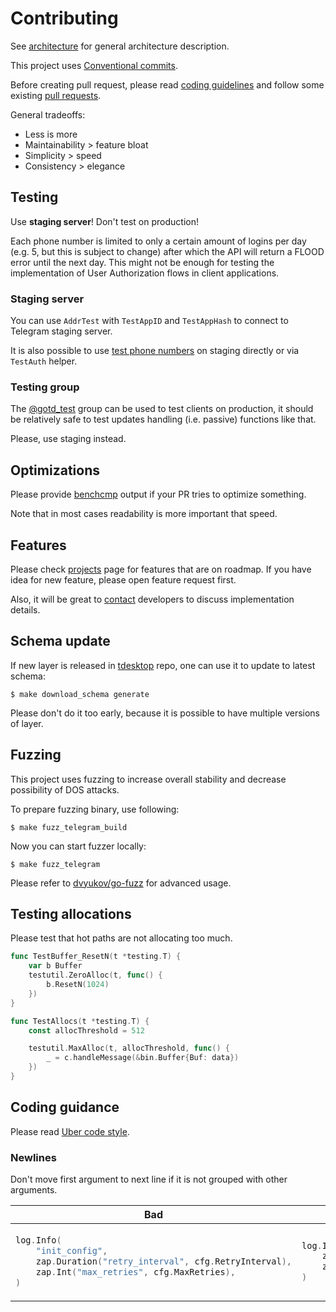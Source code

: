 # Contributing

See [architecture](ARCHITECTURE.md) for general architecture description.

This project uses [Conventional commits](https://www.conventionalcommits.org/en/v1.0.0/).

Before creating pull request, please read [coding guidelines](https://github.com/uber-go/guide/blob/master/style.md) and
follow some existing [pull requests](https://github.com/gotd/td/pulls).

General tradeoffs:
* Less is more
* Maintainability > feature bloat
* Simplicity > speed
* Consistency > elegance

## Testing

Use **staging server**! Don't test on production!

Each phone number is limited to only a certain amount of logins per day (e.g. 5, but this is subject to change)
after which the API will return a FLOOD error until the next day.
This might not be enough for testing the implementation of User Authorization
flows in client applications.

### Staging server

You can use `AddrTest` with `TestAppID` and `TestAppHash` to connect to Telegram
staging server.

It is also possible to use [test phone numbers](https://core.telegram.org/api/auth#test-phone-numbers) on staging directly or
via `TestAuth` helper.

### Testing group

The [@gotd_test](https://t.me/gotd_test) group can be used to test clients
on production, it should be relatively safe to test updates handling (i.e. passive)
functions like that.

Please, use staging instead.

## Optimizations

Please provide [benchcmp](https://godoc.org/golang.org/x/tools/cmd/benchcmp) output if your PR
tries to optimize something.

Note that in most cases readability is more important that speed.


## Features

Please check [projects](https://github.com/gotd/td/projects) page for features that
are on roadmap. If you have idea for new feature, please open feature request first.

Also, it will be great to [contact](.github/SUPPORT.md) developers to discuss implementation
details.

## Schema update

If new layer is released in [tdesktop](https://github.com/telegramdesktop/tdesktop) repo, one can
use it to update to latest schema:

```console
$ make download_schema generate
```

Please don't do it too early, because it is possible to have multiple versions of
layer.

## Fuzzing

This project uses fuzzing to increase overall stability and decrease
possibility of DOS attacks.

To prepare fuzzing binary, use following:
```console
$ make fuzz_telegram_build
```
Now you can start fuzzer locally:
```console
$ make fuzz_telegram
```
Please refer to [dvyukov/go-fuzz](https://github.com/dvyukov/go-fuzz) for advanced usage.

## Testing allocations

Please test that hot paths are not allocating too much.
```go
func TestBuffer_ResetN(t *testing.T) {
    var b Buffer
    testutil.ZeroAlloc(t, func() {
        b.ResetN(1024)
    })
}

func TestAllocs(t *testing.T) {
    const allocThreshold = 512

    testutil.MaxAlloc(t, allocThreshold, func() {
        _ = c.handleMessage(&bin.Buffer{Buf: data})
    })
}
```

## Coding guidance

Please read [Uber code style](https://github.com/uber-go/guide/blob/master/style.md).

### Newlines

Don't move first argument to next line if it is not grouped
with other arguments.

<table>
<thead><tr><th>Bad</th><th>Good</th></tr></thead>
<tbody>
<tr><td>

```go
log.Info(
    "init_config",
    zap.Duration("retry_interval", cfg.RetryInterval),
    zap.Int("max_retries", cfg.MaxRetries),
)
```

</td><td>

```go
log.Info("init_config",
    zap.Duration("retry_interval", cfg.RetryInterval),
    zap.Int("max_retries", cfg.MaxRetries),
)
```

</td></tr>
</tbody></table>
